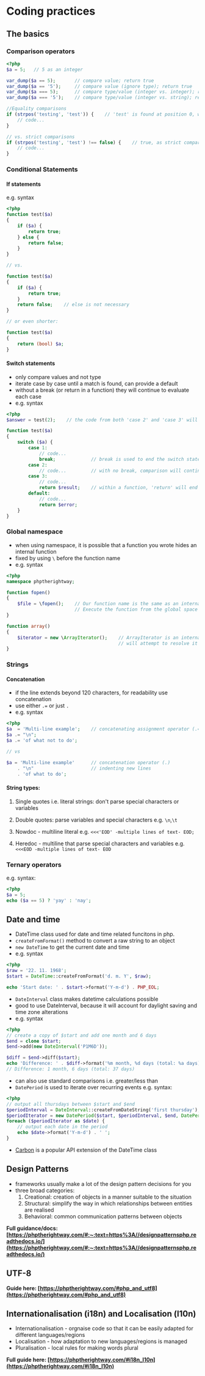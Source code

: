 # Coding practices

## The basics

### Comparison operators

```php
<?php
$a = 5;   // 5 as an integer

var_dump($a == 5);       // compare value; return true
var_dump($a == '5');     // compare value (ignore type); return true
var_dump($a === 5);      // compare type/value (integer vs. integer); return true
var_dump($a === '5');    // compare type/value (integer vs. string); return false

//Equality comparisons
if (strpos('testing', 'test')) {    // 'test' is found at position 0, which is interpreted as the boolean 'false'
    // code...
}

// vs. strict comparisons
if (strpos('testing', 'test') !== false) {    // true, as strict comparison was made (0 !== false)
    // code...
}
```

### Conditional Statements

#### If statements

e.g. syntax

```php
<?php
function test($a)
{
    if ($a) {
        return true;
    } else {
        return false;
    }
}

// vs.

function test($a)
{
    if ($a) {
        return true;
    }
    return false;    // else is not necessary
}

// or even shorter:

function test($a)
{
    return (bool) $a;
}
```

#### Switch statements

- only compare values and not type
- iterate case by case until a match is found, can provide a default
- without a break (or return in a function) they will continue to evaluate each case
- e.g. syntax

```php
<?php
$answer = test(2);    // the code from both 'case 2' and 'case 3' will be implemented

function test($a)
{
    switch ($a) {
        case 1:
            // code...
            break;             // break is used to end the switch statement
        case 2:
            // code...         // with no break, comparison will continue to 'case 3'
        case 3:
            // code...
            return $result;    // within a function, 'return' will end the function
        default:
            // code...
            return $error;
    }
}
```

### Global namespace

- when using namespace, it is possible that a function you wrote hides an internal function
- fixed by using `\` before the function name
- e.g. syntax

```php
<?php
namespace phptherightway;

function fopen()
{
    $file = \fopen();    // Our function name is the same as an internal function.
                         // Execute the function from the global space by adding '\'.
}

function array()
{
    $iterator = new \ArrayIterator();    // ArrayIterator is an internal class. Using its name without a backslash
                                         // will attempt to resolve it within your namespace.
}
```

### Strings

#### Concatenation

- if the line extends beyond 120 characters, for readability use concatenation
- use either `.=` or just `.`
- e.g. syntax

```php
<?php
$a  = 'Multi-line example';    // concatenating assignment operator (.=)
$a .= "\n";
$a .= 'of what not to do';

// vs

$a = 'Multi-line example'      // concatenation operator (.)
    . "\n"                     // indenting new lines
    . 'of what to do';
```

#### String types:

1. Single quotes i.e. literal strings: don't parse special characters or variables
2. Double quotes: parse variables and special characters e.g. `\n`,`\t`
3. Nowdoc - multiline literal e.g. `<<<'EOD' -multiple lines of text- EOD;`

4. Heredoc - multiline that parse special characters and variables e.g. `<<<EOD -multiple lines of text- EOD `

### Ternary operators

e.g. syntax:

```php
<?php
$a = 5;
echo ($a == 5) ? 'yay' : 'nay';
```

## Date and time

- DateTime class used for date and time related funcitons in php.
- `createFromFormat()` method to convert a raw string to an object
- `new DateTime` to get the current date and time
- e.g. syntax

```php
<?php
$raw = '22. 11. 1968';
$start = DateTime::createFromFormat('d. m. Y', $raw);

echo 'Start date: ' . $start->format('Y-m-d') . PHP_EOL;
```

- `DateInterval` class makes datetime calculations possible
- good to use DateInterval, because it will account for daylight saving and time zone alterations
- e.g. syntax

```php
<?php
// create a copy of $start and add one month and 6 days
$end = clone $start;
$end->add(new DateInterval('P1M6D'));

$diff = $end->diff($start);
echo 'Difference: ' . $diff->format('%m month, %d days (total: %a days)') . PHP_EOL;
// Difference: 1 month, 6 days (total: 37 days)
```

- can also use standard comparisons i.e. greater/less than
- `DatePeriod` is used to iterate over recurring events e.g. syntax:

```php
<?php
// output all thursdays between $start and $end
$periodInterval = DateInterval::createFromDateString('first thursday');
$periodIterator = new DatePeriod($start, $periodInterval, $end, DatePeriod::EXCLUDE_START_DATE);
foreach ($periodIterator as $date) {
    // output each date in the period
    echo $date->format('Y-m-d') . ' ';
}
```

- [Carbon](https://carbon.nesbot.com/) is a popular API extension of the DateTime class

## Design Patterns

- frameworks usually make a lot of the design pattern decisions for you
- three broad categories:
    1. Creational: creation of objects in a manner suitable to the situation
    2. Structural: simplify the way in which relationships between entities are realised
    3. Behavioral: common communication patterns between objects

**Full guidance/docs: [https://phptherightway.com/#:~:text=https%3A//designpatternsphp.readthedocs.io/](https://phptherightway.com/#:~:text=https%3A//designpatternsphp.readthedocs.io/)**

## UTF-8

**Guide here: [https://phptherightway.com/#php_and_utf8](https://phptherightway.com/#php_and_utf8)**

## Internationalisation (i18n) and Localisation (l10n)

- Internationalisation - orgnaise code so that it can be easily adapted for different languages/regions
- Localisation - how adaptation to new languages/regions is managed
- Pluralisation - local rules for making words plural

**Full guide here: [https://phptherightway.com/#i18n_l10n](https://phptherightway.com/#i18n_l10n)**